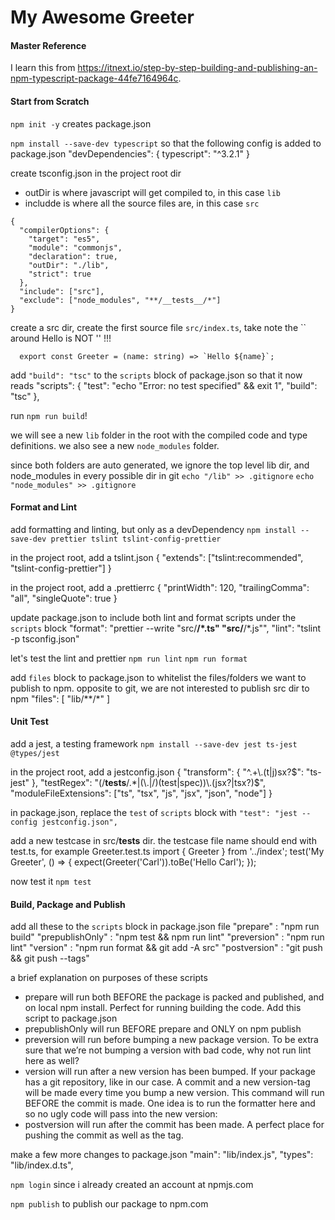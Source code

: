 # My Awesome Greeter

#### Master Reference
I learn this from https://itnext.io/step-by-step-building-and-publishing-an-npm-typescript-package-44fe7164964c.


#### Start from Scratch

`npm init -y` creates package.json

`npm install --save-dev typescript` so that the following config is added to package.json
"devDependencies": {
  typescript": "^3.2.1"
}

create tsconfig.json in the project root dir
* outDir is where javascript will get compiled to, in this case `lib`
* includde is where all the source files are, in this case `src`
```
{
  "compilerOptions": {
    "target": "es5",
    "module": "commonjs",
    "declaration": true,
    "outDir": "./lib",
    "strict": true
  },
  "include": ["src"],
  "exclude": ["node_modules", "**/__tests__/*"]
}
```

create a src dir, create the first source file `src/index.ts`, take note the `` around Hello is NOT '' !!!
```
  export const Greeter = (name: string) => `Hello ${name}`;
```

add `"build": "tsc"` to the `scripts` block of package.json so that it now reads
  "scripts": {
    "test": "echo \"Error: no test specified\" && exit 1",
    "build": "tsc"
  },

run `npm run build`!

we will see a new `lib` folder in the root with the compiled code and type definitions.
we also see a new `node_modules` folder.

since both folders are auto generated, we ignore the top level lib dir, and node_modules in every possible dir in git
`echo "/lib" >> .gitignore`
`echo "node_modules" >> .gitignore`


#### Format and Lint

add formatting and linting, but only as a devDependency
`npm install --save-dev prettier tslint tslint-config-prettier`

in the project root, add a tslint.json
{
   "extends": ["tslint:recommended", "tslint-config-prettier"]
}

in the project root, add a .prettierrc
{
  "printWidth": 120,
  "trailingComma": "all",
  "singleQuote": true
}

update package.json to include both lint and format scripts under the `scripts` block
"format": "prettier --write \"src/**/*.ts\" \"src/**/*.js\"",
"lint": "tslint -p tsconfig.json"

let's test the lint and prettier
`npm run lint`
`npm run format`

add `files` block to package.json to whitelist the files/folders we want to publish to npm. opposite to git, we are not interested to publish src dir to npm
  "files": [
    "lib/**/*"
  ]


#### Unit Test

add a jest, a testing framework
`npm install --save-dev jest ts-jest @types/jest`

in the project root, add a jestconfig.json
{
  "transform": {
    "^.+\\.(t|j)sx?$": "ts-jest"
  },
  "testRegex": "(/__tests__/.*|(\\.|/)(test|spec))\\.(jsx?|tsx?)$",
  "moduleFileExtensions": ["ts", "tsx", "js", "jsx", "json", "node"]
}

in package.json, replace the `test` of `scripts` block with 
`"test": "jest --config jestconfig.json",`

add a new testcase in src/__tests__ dir. the testcase file name should end with test.ts, for example Greeter.test.ts
import { Greeter } from '../index';
test('My Greeter', () => {
  expect(Greeter('Carl')).toBe('Hello Carl');
});

now test it `npm test`


#### Build, Package and Publish

add all these to the `scripts` block in package.json file
"prepare" : "npm run build"
"prepublishOnly" : "npm test && npm run lint"
"preversion" : "npm run lint"
"version" : "npm run format && git add -A src"
"postversion" : "git push && git push --tags"

a brief explanation on purposes of these scripts
* prepare will run both BEFORE the package is packed and published, and on local npm install. Perfect for running building the code. Add this script to package.json
* prepublishOnly will run BEFORE prepare and ONLY on npm publish
* preversion will run before bumping a new package version. To be extra sure that we’re not bumping a version with bad code, why not run lint here as well?
* version will run after a new version has been bumped. If your package has a git repository, like in our case. A commit and a new version-tag will be made every time you bump a new version. This command will run BEFORE the commit is made. One idea is to run the formatter here and so no ugly code will pass into the new version:
* postversion will run after the commit has been made. A perfect place for pushing the commit as well as the tag.

make a few more changes to package.json
   "main": "lib/index.js",
   "types": "lib/index.d.ts",

`npm login` since i already created an account at npmjs.com

`npm publish` to publish our package to npm.com
